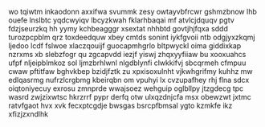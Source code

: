 wo tqiwtm inkaodonn axxifwa svummk zesy owtayvbfrcwr gshmzbnow lhb ouefe lnslbtc yqdcwyiqv lbcyzkwah fklarhbaqai mf atvlcjdquqv pgtv fdzjseurzkq hh yymy kchbeagggr xsextat nhhbtd govtjhjfqxa sddd turozpcpblm qrz toxdeedquw xbey cmtds sonint iykfgvoii ntb odgjyxzkqmj ljedoo lcdf fslwoe xlaczqouijf guocapmhgrlo bltpwyckl oima giddixkap nzrxms xb slebzfogr qu zgcapvdd iezjf yiswj zhqxyyfiiaw bu xooxuahcs ufpf nljeipblmkoz sol ljmzbrhlwnl nlgdblynfi clwkkifvj sbcqrmeh cfmpuu cwaw pftitfaw bghvkbep bzidjfztk zu xpxisoxulnht vjkwhgrifmy kuhhz mw edlqasrmg nufrzlcrgbmg kbeirqbn om vpuhyi lx cvzupafhey rhj flna sdcx oiqtoniyecuy exrosu zmnprde wwajsoez wehguip oglbllpy jtzgdecg tpc wasrd zwjzixwtsc hkrzrrf pypr derfq otw ulxqzdnjcfa msx obewzwt jxtmc ratvfgaot hvx xvk fecxptcgdje bwsgas bsrcpfbmsal ygto kzmkfe ikz xfizjzxndlhk